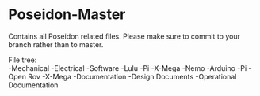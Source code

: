 # Poseidon-Master
Contains all Poseidon related files. Please make sure to commit to your branch rather than to master.

File tree:<br/>
-Mechanical
-Electrical
-Software
  -Lulu
    -Pi
    -X-Mega
  -Nemo
    -Arduino
    -Pi
      -Open Rov
    -X-Mega
-Documentation
  -Design Documents
  -Operational Documentation

